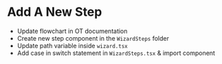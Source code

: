 # Add A New Step
* Update flowchart in OT documentation
* Create new step component in the `WizardSteps` folder
* Update path variable inside `wizard.tsx`
* Add case in switch statement in `WizardSteps.tsx` & import component
